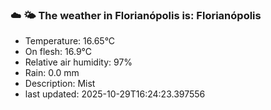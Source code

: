 ### ☁️ 🌤️  The weather in Florianópolis is: Florianópolis

- Temperature: 16.65°C
- On flesh: 16.9°C
- Relative air humidity: 97%
- Rain: 0.0 mm
- Description: Mist
- last updated: 2025-10-29T16:24:23.397556
